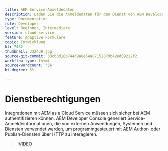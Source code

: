 ```yaml
---
title: AEM Service-Anmeldedaten
description: Laden Sie die Anmeldedaten für den Dienst von AEM Developer Console herunter.
type: Documentation
role: Developer
level: Beginner, Intermediate
version: cloud-service
feature: Adaptive Formulare
topic: Entwicklung
kt: 7432
thumbnail: 332439.jpg
source-git-commit: 33cb3d18b744d9a8e54a87152079b42ed09212f2
workflow-type: tm+mt
source-wordcount: '56'
ht-degree: 5%

---
```



# Dienstberechtigungen

Integrationen mit AEM as a Cloud Service müssen sich sicher bei AEM authentifizieren können. AEM Developer Console generiert Service-Anmeldeinformationen, die von externen Anwendungen, Systemen und Diensten verwendet werden, um programmgesteuert mit AEM Author- oder Publish-Diensten über HTTP zu interagieren.

>[!VIDEO](https://video.tv.adobe.com/v/330519/?quality=12&learn=on)

